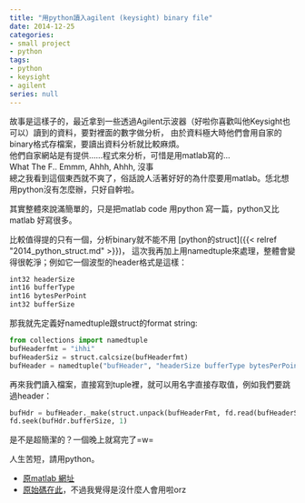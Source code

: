 ```yaml
---
title: "用python讀入agilent (keysight) binary file"
date: 2014-12-25
categories:
- small project
- python
tags:
- python
- keysight
- agilent
series: null
---
```


故事是這樣子的，最近拿到一些透過Agilent示波器（好啦你喜歡叫他Keysight也可以）讀到的資料，要對裡面的數字做分析，
由於資料極大時他們會用自家的binary格式存檔案，要讀出資料分析就比較麻煩。  
他們自家網站是有提供……程式來分析，可惜是用matlab寫的…  
What The F.. Emmm, Ahhh, Ahhh, 沒事  
總之我看到這個東西就不爽了，俗話說人活著好好的為什麼要用matlab。恁北想用python沒有怎麼辦，只好自幹啦。  
<!--more-->

其實整體來說滿簡單的，只是把matlab code 用python 寫一篇，python又比matlab 好寫很多。  

比較值得提的只有一個，分析binary就不能不用 [python的struct]({{< relref "2014_python_struct.md" >}})，
這次我再加上用namedtuple來處理，整體會變得很乾淨；例如它一個波型的header格式是這樣：  

```c
int32 headerSize
int16 bufferType
int16 bytesPerPoint
int32 bufferSize
```
那我就先定義好namedtuple跟struct的format string:  
```python
from collections import namedtuple
bufHeaderfmt = "ihhi"
bufHeaderSiz = struct.calcsize(bufHeaderfmt)
bufHeader = namedtuple("bufHeader", "headerSize bufferType bytesPerPoint bufferSize")
```

再來我們讀入檔案，直接寫到tuple裡，就可以用名字直接存取值，例如我們要跳過header：  
```python
bufHdr = bufHeader._make(struct.unpack(bufHeaderFmt, fd.read(bufHeaderSiz)))
fd.seek(bufHdr.bufferSize, 1)
```

是不是超簡潔的？一個晚上就寫完了=w=  

人生苦短，請用python。  

* [原matlab 網址](http://www.keysight.com/main/editorial.jspx?cc=TW&lc=cht&ckey=1185953&nid=-11143.0.00&id=1185953)  
* [原始碼在此](https://github.com/yodalee/agilentBin)，不過我覺得是沒什麼人會用啦orz  